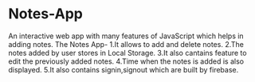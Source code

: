 # Notes-App
An interactive web app with many features of JavaScript which helps in adding notes.
The Notes App- 1.It allows to add and delete notes.
2.The notes added by user stores in Local Storage.
3.It also cantains feature to edit the previously added notes.
4.Time when the notes is added is also displayed.
5.It also contains signin,signout which are built by firebase.
